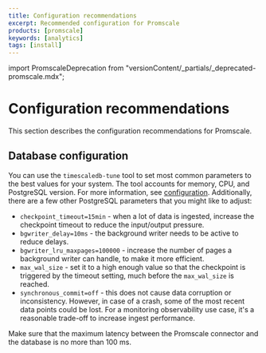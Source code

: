 ```yaml
---
title: Configuration recommendations
excerpt: Recommended configuration for Promscale
products: [promscale]
keywords: [analytics]
tags: [install]
---
```


import PromscaleDeprecation from "versionContent/_partials/_deprecated-promscale.mdx";

# Configuration recommendations

<PromscaleDeprecation />

This section describes the configuration recommendations for Promscale.

## Database configuration

You can use the `timescaledb-tune` tool to set most common parameters to the best
values for your system. The tool accounts for memory, CPU, and PostgreSQL version. For
more information, see [configuration][timescale-tune-configuration]. Additionally,
there are a few other PostgreSQL parameters that you might like to adjust:

*   `checkpoint_timeout=15min` - when a lot of data is ingested, increase the
  checkpoint timeout to reduce the input/output pressure.
*   `bgwriter_delay=10ms` - the background writer needs to be active to reduce
  delays.
*   `bgwriter_lru_maxpages=100000` - increase the number of pages a background
  writer can handle, to make it more efficient.
*   `max_wal_size` - set it to a high enough value so that the checkpoint is triggered
  by the timeout setting, much before the `max_wal_size` is reached.
*   `synchronous_commit=off` - this does not cause data corruption or
  inconsistency. However, in case of a crash, some of the most recent data points could be
  lost. For a monitoring observability use case, it's a reasonable trade-off to
  increase ingest performance.

<Highlight type="important">
Make sure that the maximum latency between the
Promscale connector and the database is no more than 100&nbsp;ms.
</Highlight>

[timescale-tune-configuration]: /timescaledb/:currentVersion:/how-to-guides/configuration/timescaledb-tune/#timescaledb-tuning-tool
